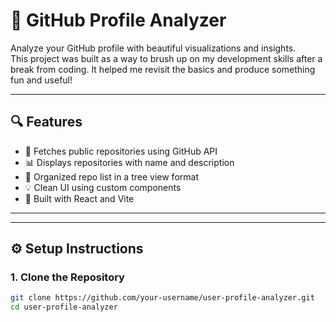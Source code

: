 # 🚀 GitHub Profile Analyzer

Analyze your GitHub profile with beautiful visualizations and insights.  
This project was built as a way to brush up on my development skills after a break from coding. It helped me revisit the basics and produce something fun and useful!

---

## 🔍 Features

- 🔗 Fetches public repositories using GitHub API
- 📊 Displays repositories with name and description
- 📁 Organized repo list in a tree view format
- 💡 Clean UI using custom components
- 🎯 Built with React and Vite

---


---

## ⚙️ Setup Instructions

### 1. Clone the Repository

```bash
git clone https://github.com/your-username/user-profile-analyzer.git
cd user-profile-analyzer

